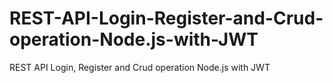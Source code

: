 # REST-API-Login-Register-and-Crud-operation-Node.js-with-JWT
REST API Login, Register and Crud operation Node.js with JWT
